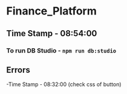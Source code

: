 # Finance_Platform

## Time Stamp - 08:54:00

### To run DB Studio - ``` npm run db:studio ```

## Errors
-Time Stamp - 08:32:00 (check css of button)
